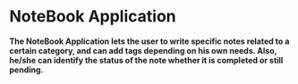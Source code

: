 # NoteBook Application 

**The NoteBook Application lets the user to write specific notes related to a certain category, and can add tags 
depending on his own needs. Also, he/she can identify the status of the note whether it is completed or still pending.**

